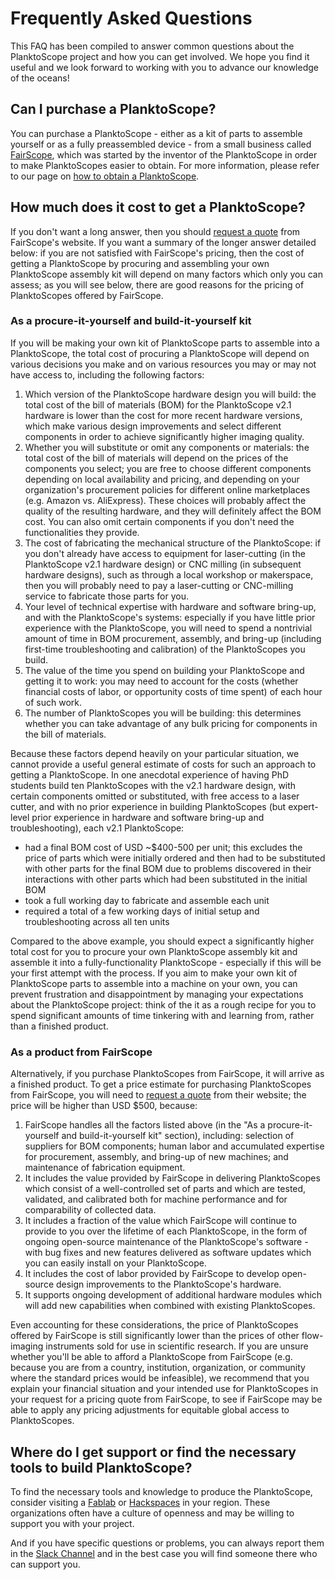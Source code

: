 # Frequently Asked Questions

This FAQ has been compiled to answer common questions about the PlanktoScope project and how you can get involved. We hope you find it useful and we look forward to working with you to advance our knowledge of the oceans!

## Can I purchase a PlanktoScope?

You can purchase a PlanktoScope - either as a kit of parts to assemble yourself or as a fully preassembled device - from a small business called [FairScope](https://www.fairscope.com/), which was started by the inventor of the PlanktoScope in order to make PlanktoScopes easier to obtain. For more information, please refer to our page on [how to obtain a PlanktoScope](setup/index.md).

## How much does it cost to get a PlanktoScope?

If you don't want a long answer, then you should [request a quote](https://www.fairscope.com/get-a-quote) from FairScope's website. If you want a summary of the longer answer detailed below: if you are not satisfied with FairScope's pricing, then the cost of getting a PlanktoScope by procuring and assembling your own PlanktoScope assembly kit will depend on many factors which only you can assess; as you will see below, there are good reasons for the pricing of PlanktoScopes offered by FairScope.

### As a procure-it-yourself and build-it-yourself kit

If you will be making your own kit of PlanktoScope parts to assemble into a PlanktoScope, the total cost of procuring a PlanktoScope will depend on various decisions you make and on various resources you may or may not have access to, including the following factors:

1. Which version of the PlanktoScope hardware design you will build: the total cost of the bill of materials (BOM) for the PlanktoScope v2.1 hardware is lower than the cost for more recent hardware versions, which make various design improvements and select different components in order to achieve significantly higher imaging quality.
2. Whether you will substitute or omit any components or materials: the total cost of the bill of materials will depend on the prices of the components you select; you are free to choose different components depending on local availability and pricing, and depending on your organization's procurement policies for different online marketplaces (e.g. Amazon vs. AliExpress). These choices will probably affect the quality of the resulting hardware, and they will definitely affect the BOM cost. You can also omit certain components if you don't need the functionalities they provide.
3. The cost of fabricating the mechanical structure of the PlanktoScope: if you don't already have access to equipment for laser-cutting (in the PlanktoScope v2.1 hardware design) or CNC milling (in subsequent hardware designs), such as through a local workshop or makerspace, then you will probably need to pay a laser-cutting or CNC-milling service to fabricate those parts for you.
4. Your level of technical expertise with hardware and software bring-up, and with the PlanktoScope's systems: especially if you have little prior experience with the PlanktoScope, you will need to spend a nontrivial amount of time in BOM procurement, assembly, and bring-up (including first-time troubleshooting and calibration) of the PlanktoScopes you build.
5. The value of the time you spend on building your PlanktoScope and getting it to work: you may need to account for the costs (whether financial costs of labor, or opportunity costs of time spent) of each hour of such work.
6. The number of PlanktoScopes you will be building: this determines whether you can take advantage of any bulk pricing for components in the bill of materials.

Because these factors depend heavily on your particular situation, we cannot provide a useful general estimate of costs for such an approach to getting a PlanktoScope. In one anecdotal experience of having PhD students build ten PlanktoScopes with the v2.1 hardware design, with certain components omitted or substituted, with free access to a laser cutter, and with no prior experience in building PlanktoScopes (but expert-level prior experience in hardware and software bring-up and troubleshooting), each v2.1 PlanktoScope:

- had a final BOM cost of USD ~$400-500 per unit; this excludes the price of parts which were initially ordered and then had to be substituted with other parts for the final BOM due to problems discovered in their interactions with other parts which had been substituted in the initial BOM
- took a full working day to fabricate and assemble each unit
- required a total of a few working days of initial setup and troubleshooting across all ten units

Compared to the above example, you should expect a significantly higher total cost for you to procure your own PlanktoScope assembly kit and assemble it into a fully-functionality PlanktoScope - especially if this will be your first attempt with the process. If you aim to make your own kit of PlanktoScope parts to assemble into a machine on your own, you can prevent frustration and disappointment by managing your expectations about the PlanktoScope project: think of the it as a rough recipe for you to spend significant amounts of time tinkering with and learning from, rather than a finished product.

### As a product from FairScope

Alternatively, if you purchase PlanktoScopes from FairScope, it will arrive as a finished product. To get a price estimate for purchasing PlanktoScopes from FairScope, you will need to [request a quote](https://www.fairscope.com/get-a-quote) from their website; the price will be higher than USD $500, because:

1. FairScope handles all the factors listed above (in the "As a procure-it-yourself and build-it-yourself kit" section), including: selection of suppliers for BOM components; human labor and accumulated expertise for procurement, assembly, and bring-up of new machines; and maintenance of fabrication equipment.
2. It includes the value provided by FairScope in delivering PlanktoScopes which consist of a well-controlled set of parts and which are tested, validated, and calibrated both for machine performance and for comparability of collected data.
3. It includes a fraction of the value which FairScope will continue to provide to you over the lifetime of each PlanktoScope, in the form of ongoing open-source maintenance of the PlanktoScope's software - with bug fixes and new features delivered as software updates which you can easily install on your PlanktoScope.
4. It includes the cost of labor provided by FairScope to develop open-source design improvements to the PlanktoScope's hardware.
5. It supports ongoing development of additional hardware modules which will add new capabilities when combined with existing PlanktoScopes.

Even accounting for these considerations, the price of PlanktoScopes offered by FairScope is still significantly lower than the prices of other flow-imaging instruments sold for use in scientific research. If you are unsure whether you'll be able to afford a PlanktoScope from FairScope (e.g. because you are from a country, institution, organization, or community where the standard prices would be infeasible), we recommend that you explain your financial situation and your intended use for PlanktoScopes in your request for a pricing quote from FairScope, to see if FairScope may be able to apply any pricing adjustments for equitable global access to PlanktoScopes.

## Where do I get support or find the necessary tools to build PlanktoScope?

To find the necessary tools and knowledge to produce the PlanktoScope, consider visiting a [Fablab](https://fablabs.io/labs) or [Hackspaces](https://wiki.hackerspaces.org/List_of_Hacker_Spaces) in your region. These organizations often have a culture of openness and may be willing to support you with your project.

And if you have specific questions or problems, you can always report them in the [Slack Channel](https://planktoscope.slack.com/) and in the best case you will find someone there who can support you.
